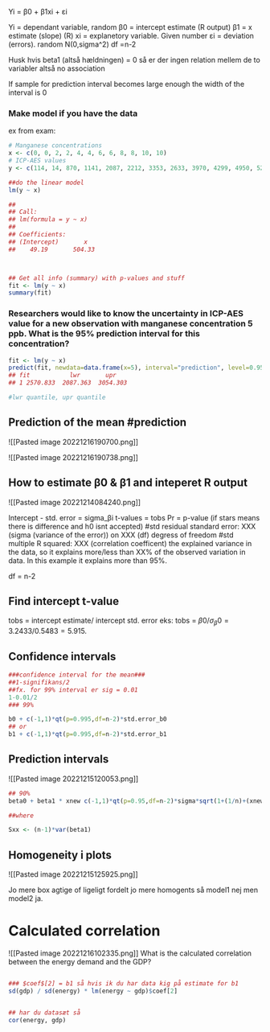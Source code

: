 
Yi = β0 + β1xi + εi

Yi = dependant variable, random
β0 = intercept estimate (R output)
β1 = x estimate (slope) (R)
xi = explanetory variable. Given number
εi = deviation (errors). random N(0,sigma^2)
df =n-2

Husk hvis beta1 (altså hældningen) = 0 så er der ingen relation mellem de to variabler altså no association

If sample for prediction interval becomes large enough the width of the interval is 0


### Make model if you have the data

ex from exam:

```R
# Manganese concentrations 
x <- c(0, 0, 2, 2, 4, 4, 6, 6, 8, 8, 10, 10) 
# ICP-AES values 
y <- c(114, 14, 870, 1141, 2087, 2212, 3353, 2633, 3970, 4299, 4950, 5207)

##do the linear model
lm(y ~ x)

## 
## Call:
## lm(formula = y ~ x) 
## 
## Coefficients: 
## (Intercept)       x 
##    49.19       504.33



## Get all info (summary) with p-values and stuff
fit <- lm(y ~ x) 
summary(fit)
```

### Researchers would like to know the uncertainty in ICP-AES value for a new observation with manganese concentration 5 ppb. What is the 95% prediction interval for this concentration?

```R
fit <- lm(y ~ x) 
predict(fit, newdata=data.frame(x=5), interval="prediction", level=0.95) 
## fit           lwr       upr 
## 1 2570.833  2087.363  3054.303

#lwr quantile, upr quantile
```

## Prediction of the mean #prediction


![[Pasted image 20221216190700.png]]

![[Pasted image 20221216190738.png]]


## How to estimate β0 & β1 and inteperet R output

![[Pasted image 20221214084240.png]]

Intercept - std. error = sigma_βi
t-values = tobs
Pr = p-value (if stars means there is difference and h0 isnt accepted)
#std residual standard error: XXX (sigma (variance of the error)) on XXX (df) degress of freedom
#std multiple R squared: XXX (correlation coefficent) the explained variance in the data, 
so it explains more/less than XX% of the observed variation in data. In this example it explains more than 95%.

df = n-2


## Find intercept t-value

tobs = intercept estimate/ intercept std. error
eks:
tobs = $β0/ σ_β0 = 3.2433/0.5483 = 5.915.$


## Confidence intervals

```R
###confidence interval for the mean###
##1-signifikans/2
##fx. for 99% interval er sig = 0.01
1-0.01/2
### 99%

b0 + c(-1,1)*qt(p=0.995,df=n-2)*std.error_b0
## or
b1 + c(-1,1)*qt(p=0.995,df=n-2)*std.error_b1

```

## Prediction intervals

![[Pasted image 20221215120053.png]]

```R
## 90% 
beta0 + beta1 * xnew c(-1,1)*qt(p=0.95,df=n-2)*sigma*sqrt(1+(1/n)+(xnew-mean())^2/Sxx)

##where

Sxx <- (n-1)*var(beta1)
```

## Homogeneity i plots

![[Pasted image 20221215125925.png]]

Jo mere box agtige of ligeligt fordelt jo mere homogents så model1 nej men model2 ja.

# Calculated correlation
![[Pasted image 20221216102335.png]]
What is the calculated correlation between the energy demand and the GDP?

```R

### $coef$[2] = b1 så hvis ik du har data kig på estimate for b1
sd(gdp) / sd(energy) * lm(energy ~ gdp)$coef[2]


## har du datasæt så 
cor(energy, gdp)

```
